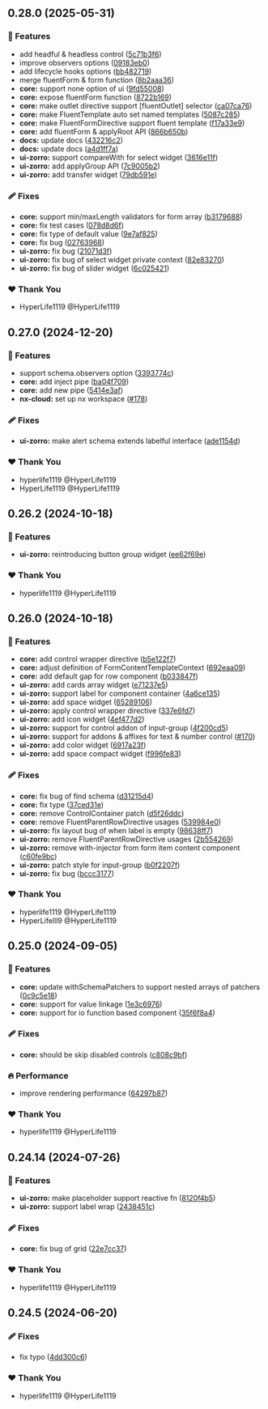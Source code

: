 ## 0.28.0 (2025-05-31)

### 🚀 Features

- add headful & headless control ([5c71b3f6](https://github.com/fluent-form/fluent-form/commit/5c71b3f6))
- improve observers options ([09183eb0](https://github.com/fluent-form/fluent-form/commit/09183eb0))
- add lifecycle hooks options ([bb482719](https://github.com/fluent-form/fluent-form/commit/bb482719))
- merge fluentForm & form function ([8b2aaa36](https://github.com/fluent-form/fluent-form/commit/8b2aaa36))
- **core:** support none option of ui ([9fd55008](https://github.com/fluent-form/fluent-form/commit/9fd55008))
- **core:** expose fluentForm function ([8722b169](https://github.com/fluent-form/fluent-form/commit/8722b169))
- **core:** make outlet directive support [fluentOutlet] selector ([ca07ca76](https://github.com/fluent-form/fluent-form/commit/ca07ca76))
- **core:** make FluentTemplate auto set named templates ([5087c285](https://github.com/fluent-form/fluent-form/commit/5087c285))
- **core:** make FluentFormDirective support fluent template ([f17a33e9](https://github.com/fluent-form/fluent-form/commit/f17a33e9))
- **core:** add fluentForm & applyRoot API ([866b650b](https://github.com/fluent-form/fluent-form/commit/866b650b))
- **docs:** update docs ([432216c2](https://github.com/fluent-form/fluent-form/commit/432216c2))
- **docs:** update docs ([a4d1ff7a](https://github.com/fluent-form/fluent-form/commit/a4d1ff7a))
- **ui-zorro:** support compareWith for select widget ([3616e11f](https://github.com/fluent-form/fluent-form/commit/3616e11f))
- **ui-zorro:** add applyGroup API ([7c9005b2](https://github.com/fluent-form/fluent-form/commit/7c9005b2))
- **ui-zorro:** add transfer widget ([79db591e](https://github.com/fluent-form/fluent-form/commit/79db591e))

### 🩹 Fixes

- **core:** support min/maxLength validators for form array ([b3179688](https://github.com/fluent-form/fluent-form/commit/b3179688))
- **core:** fix test cases ([078d8d6f](https://github.com/fluent-form/fluent-form/commit/078d8d6f))
- **core:** fix type of default value ([9e7af825](https://github.com/fluent-form/fluent-form/commit/9e7af825))
- **core:** fix bug ([02763968](https://github.com/fluent-form/fluent-form/commit/02763968))
- **ui-zorro:** fix bug ([21071d3f](https://github.com/fluent-form/fluent-form/commit/21071d3f))
- **ui-zorro:** fix bug of select widget private context ([82e83270](https://github.com/fluent-form/fluent-form/commit/82e83270))
- **ui-zorro:** fix bug of slider widget ([6c025421](https://github.com/fluent-form/fluent-form/commit/6c025421))

### ❤️ Thank You

- HyperLife1119 @HyperLife1119

## 0.27.0 (2024-12-20)

### 🚀 Features

- support schema.observers option ([3393774c](https://github.com/fluent-form/fluent-form/commit/3393774c))
- **core:** add inject pipe ([ba04f709](https://github.com/fluent-form/fluent-form/commit/ba04f709))
- **core:** add new pipe ([5414e3af](https://github.com/fluent-form/fluent-form/commit/5414e3af))
- **nx-cloud:** set up nx workspace ([#178](https://github.com/fluent-form/fluent-form/pull/178))

### 🩹 Fixes

- **ui-zorro:** make alert schema extends labelful interface ([ade1154d](https://github.com/fluent-form/fluent-form/commit/ade1154d))

### ❤️ Thank You

- hyperlife1119 @HyperLife1119
- HyperLife1119 @HyperLife1119

## 0.26.2 (2024-10-18)


### 🚀 Features

- **ui-zorro:** reintroducing button group widget ([ee62f69e](https://github.com/fluent-form/fluent-form/commit/ee62f69e))

### ❤️  Thank You

- hyperlife1119 @HyperLife1119

## 0.26.0 (2024-10-18)


### 🚀 Features

- **core:** add control wrapper directive ([b5e122f7](https://github.com/fluent-form/fluent-form/commit/b5e122f7))
- **core:** adjust definition of FormContentTemplateContext ([692eaa09](https://github.com/fluent-form/fluent-form/commit/692eaa09))
- **core:** add default gap for row component ([b033847f](https://github.com/fluent-form/fluent-form/commit/b033847f))
- **ui-zorro:** add cards array widget ([e71237e5](https://github.com/fluent-form/fluent-form/commit/e71237e5))
- **ui-zorro:** support label for component container ([4a6ce135](https://github.com/fluent-form/fluent-form/commit/4a6ce135))
- **ui-zorro:** add space widget ([65289106](https://github.com/fluent-form/fluent-form/commit/65289106))
- **ui-zorro:** apply control wrapper directive ([337e6fd7](https://github.com/fluent-form/fluent-form/commit/337e6fd7))
- **ui-zorro:** add icon widget ([4ef477d2](https://github.com/fluent-form/fluent-form/commit/4ef477d2))
- **ui-zorro:** support for control addon of input-group ([4f200cd5](https://github.com/fluent-form/fluent-form/commit/4f200cd5))
- **ui-zorro:** support for addons & affixes for text & number control ([#170](https://github.com/fluent-form/fluent-form/pull/170))
- **ui-zorro:** add color widget ([6917a23f](https://github.com/fluent-form/fluent-form/commit/6917a23f))
- **ui-zorro:** add space compact widget ([f996fe83](https://github.com/fluent-form/fluent-form/commit/f996fe83))

### 🩹 Fixes

- **core:** fix bug of find schema ([d31215d4](https://github.com/fluent-form/fluent-form/commit/d31215d4))
- **core:** fix type ([37ced31e](https://github.com/fluent-form/fluent-form/commit/37ced31e))
- **core:** remove ControlContainer patch ([d5f26ddc](https://github.com/fluent-form/fluent-form/commit/d5f26ddc))
- **core:** remove FluentParentRowDirective usages ([539984e0](https://github.com/fluent-form/fluent-form/commit/539984e0))
- **ui-zorro:** fix layout bug of when label is empty ([98638ff7](https://github.com/fluent-form/fluent-form/commit/98638ff7))
- **ui-zorro:** remove FluentParentRowDirective usages ([2b554269](https://github.com/fluent-form/fluent-form/commit/2b554269))
- **ui-zorro:** remove with-injector from form item content component ([c60fe9bc](https://github.com/fluent-form/fluent-form/commit/c60fe9bc))
- **ui-zorro:** patch style for input-group ([b0f2207f](https://github.com/fluent-form/fluent-form/commit/b0f2207f))
- **ui-zorro:** fix bug ([bccc3177](https://github.com/fluent-form/fluent-form/commit/bccc3177))

### ❤️  Thank You

- hyperlife1119 @HyperLife1119
- HyperLifelll9 @HyperLife1119

## 0.25.0 (2024-09-05)


### 🚀 Features

- **core:** update withSchemaPatchers to support nested arrays of patchers ([0c9c5e18](https://github.com/fluent-form/fluent-form/commit/0c9c5e18))
- **core:** support for value linkage ([1e3c6976](https://github.com/fluent-form/fluent-form/commit/1e3c6976))
- **core:** support for io function based component ([35f6f8a4](https://github.com/fluent-form/fluent-form/commit/35f6f8a4))

### 🩹 Fixes

- **core:** should be skip disabled controls ([c808c9bf](https://github.com/fluent-form/fluent-form/commit/c808c9bf))

### 🔥 Performance

- improve rendering performance ([64297b87](https://github.com/fluent-form/fluent-form/commit/64297b87))

### ❤️  Thank You

- hyperlife1119 @HyperLife1119

## 0.24.14 (2024-07-26)


### 🚀 Features

- **ui-zorro:** make placeholder support reactive fn ([8120f4b5](https://github.com/fluent-form/fluent-form/commit/8120f4b5))
- **ui-zorro:** support label wrap ([2438451c](https://github.com/fluent-form/fluent-form/commit/2438451c))

### 🩹 Fixes

- **core:** fix bug of grid ([22e7cc37](https://github.com/fluent-form/fluent-form/commit/22e7cc37))

### ❤️  Thank You

- hyperlife1119 @HyperLife1119

## 0.24.5 (2024-06-20)


### 🩹 Fixes

- fix typo ([4dd300c6](https://github.com/fluent-form/fluent-form/commit/4dd300c6))

### ❤️  Thank You

- hyperlife1119 @HyperLife1119
